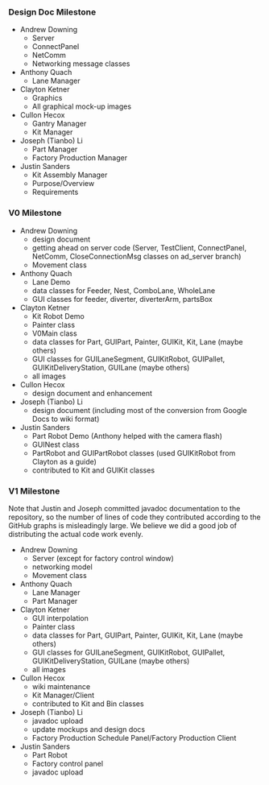 ### Design Doc Milestone
* Andrew Downing
  * Server
  * ConnectPanel
  * NetComm
  * Networking message classes
* Anthony Quach 
  * Lane Manager
* Clayton Ketner 
  * Graphics
  * All graphical mock-up images
* Cullon Hecox
  * Gantry Manager
  * Kit Manager
* Joseph (Tianbo) Li
  * Part Manager
  * Factory Production Manager
* Justin Sanders
  * Kit Assembly Manager
  * Purpose/Overview
  * Requirements

### V0 Milestone
* Andrew Downing
  * design document
  * getting ahead on server code (Server, TestClient, ConnectPanel, NetComm, CloseConnectionMsg classes on ad_server branch)
  * Movement class
* Anthony Quach 
  * Lane Demo
  * data classes for Feeder, Nest, ComboLane, WholeLane
  * GUI classes for feeder, diverter, diverterArm, partsBox
* Clayton Ketner 
  * Kit Robot Demo
  * Painter class
  * V0Main class
  * data classes for Part, GUIPart, Painter, GUIKit, Kit, Lane (maybe others)
  * GUI classes for GUILaneSegment, GUIKitRobot, GUIPallet, GUIKitDeliveryStation, GUILane (maybe others)
  * all images
* Cullon Hecox
  * design document and enhancement
* Joseph (Tianbo) Li
  * design document (including most of the conversion from Google Docs to wiki format)
* Justin Sanders
  * Part Robot Demo (Anthony helped with the camera flash)
  * GUINest class
  * PartRobot and GUIPartRobot classes (used GUIKitRobot from Clayton as a guide)
  * contributed to Kit and GUIKit classes

### V1 Milestone
Note that Justin and Joseph committed javadoc documentation to the repository, so the number of lines of code they contributed according to the GitHub graphs is misleadingly large. We believe we did a good job of distributing the actual code work evenly.

* Andrew Downing
  * Server (except for factory control window)
  * networking model
  * Movement class
* Anthony Quach 
  * Lane Manager
  * Part Manager
* Clayton Ketner 
  * GUI interpolation
  * Painter class
  * data classes for Part, GUIPart, Painter, GUIKit, Kit, Lane (maybe others)
  * GUI classes for GUILaneSegment, GUIKitRobot, GUIPallet, GUIKitDeliveryStation, GUILane (maybe others)
  * all images
* Cullon Hecox
  * wiki maintenance
  * Kit Manager/Client
  * contributed to Kit and Bin classes
* Joseph (Tianbo) Li
  * javadoc upload
  * update mockups and design docs 
  * Factory Production Schedule Panel/Factory Production Client
* Justin Sanders
  * Part Robot
  * Factory control panel
  * javadoc upload